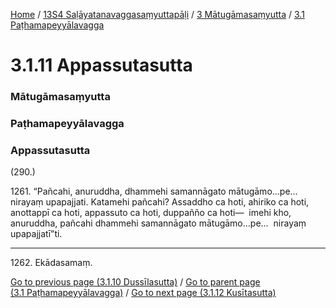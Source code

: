 
[Home](/) / [13S4 Saḷāyatanavaggasaṃyuttapāḷi](/tipitaka/13S4.md) / [3 Mātugāmasaṃyutta](/tipitaka/13S4/3.md) / [3.1 Paṭhamapeyyālavagga](/tipitaka/13S4/3/3.1.md)

# 3.1.11 Appassutasutta

### Mātugāmasaṃyutta

### Paṭhamapeyyālavagga

### Appassutasutta

(290.)

1261\. “Pañcahi, anuruddha, dhammehi samannāgato mātugāmo…pe…  nirayaṃ upapajjati. Katamehi pañcahi? Assaddho ca hoti, ahiriko ca hoti, anottappī ca hoti, appassuto ca hoti, duppañño ca hoti—  imehi kho, anuruddha, pañcahi dhammehi samannāgato mātugāmo…pe…  nirayaṃ upapajjatī”ti.

---

1262\. Ekādasamaṃ.



[Go to previous page (3.1.10 Dussīlasutta)](/tipitaka/13S4/3/3.1/3.1.10.md) / [Go to parent page (3.1 Paṭhamapeyyālavagga)](/tipitaka/13S4/3/3.1.md) / [Go to next page (3.1.12 Kusītasutta)](/tipitaka/13S4/3/3.1/3.1.12.md)



